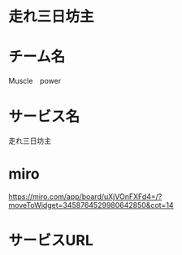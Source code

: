 # 走れ三日坊主
# チーム名
Muscle　power
# サービス名
走れ三日坊主
# miro
https://miro.com/app/board/uXjVOnFXFd4=/?moveToWidget=3458764529980642850&cot=14

# サービスURL